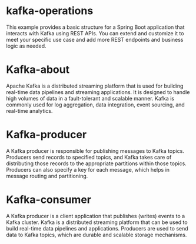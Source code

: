 # kafka-operations
This example provides a basic structure for a Spring Boot application that interacts with Kafka using REST APIs. You can extend and customize it to meet your specific use case and add more REST endpoints and business logic as needed.

# Kafka-about
Apache Kafka is a distributed streaming platform that is used for building real-time data pipelines and streaming applications. It is designed to handle high volumes of data in a fault-tolerant and scalable manner. Kafka is commonly used for log aggregation, data integration, event sourcing, and real-time analytics.

# Kafka-producer
A Kafka producer is responsible for publishing messages to Kafka topics. Producers send records to specified topics, and Kafka takes care of distributing those records to the appropriate partitions within those topics. Producers can also specify a key for each message, which helps in message routing and partitioning.

# Kafka-consumer
A Kafka producer is a client application that publishes (writes) events to a Kafka cluster. Kafka is a distributed streaming platform that can be used to build real-time data pipelines and applications. Producers are used to send data to Kafka topics, which are durable and scalable storage mechanisms.
